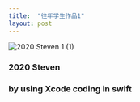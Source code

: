 ```yaml
---
title:  "往年学生作品1"
layout: post
---
```


![2020 Steven 1 (1)](https://user-images.githubusercontent.com/105401427/173987485-3881fa40-321d-427d-a9bd-8831051a2cc9.gif)

<h3>2020 Steven</h3>
<h3>by using Xcode coding in swift</h3>

